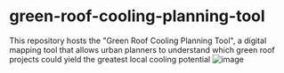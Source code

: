 # green-roof-cooling-planning-tool
This repository hosts the "Green Roof Cooling Planning Tool", a digital mapping tool that allows urban planners to understand which green roof projects could yield the greatest local cooling potential
![image](https://github.com/user-attachments/assets/b709f346-5c26-4e2b-bf7d-fbdd057398e9)
